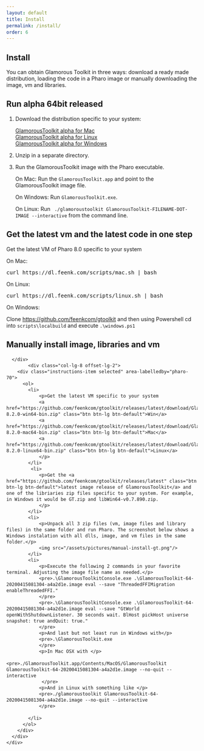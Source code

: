 ```yaml
---
layout: default
title: Install
permalink: /install/
order: 6
---
```


<section id="install">
  <div class="container">
     <div class="row">
      <div class="col-lg-8 offset-lg-2">
        <div class="jumbotron">
          <h1 class="center-text">Install</h1>
          <p class="lead">You can obtain Glamorous Toolkit in three ways: download a ready made distribution, loading the code in a Pharo image or manually downloading the image, vm and libraries.</p>
        </div>   
      </div>
    </div>  
     <div class="row">
      <div class="col-lg-8 offset-lg-2">
        <h2>Run alpha 64bit released <span class="releasedate"></span></h2> 
        <ol>
          <li><p>Download the distribution specific to your system:</p>
            <div class="padding">
              <a id="osx64" href="https://dl.feenk.com/gt/GlamorousToolkitOSX64-release.zip" class="download-button btn btn-lg btn-margin btn-default download-active" data-switcher-content="os x">
                <i class="fas fa-download fa-fw"></i><span>GlamorousToolkit alpha for Mac </span><span class="gtversion"></span>
              </a>
            </div>
            <div class="padding">
                <a id="linux64" href="https://dl.feenk.com/gt/GlamorousToolkitLinux64-release.zip" class="download-button btn btn-lg btn-margin download-inactive" data-switcher-content="linux">
                  <i class="fas fa-download fa-fw"></i><span>GlamorousToolkit alpha for Linux </span><span class="gtversion"></span> 
                </a>
            </div>
            <div class="padding">
              <a id="win64" href="https://dl.feenk.com/gt/GlamorousToolkitWin64-release.zip" class="download-button btn btn-lg btn-margin download-inactive" data-switcher-content="windows">
                <i class="fas fa-download fa-fw"></i><span>GlamorousToolkit alpha for Windows </span> <span class="gtversion"></span>
              </a>
            </div>
          </li>
          <li>
            <p>Unzip in a separate directory.</p>
          </li> 
          <li>
            <p>Run the GlamorousToolkit image with the Pharo executable.</p>
            <p>On Mac: Run the <code>GlamorousToolkit.app</code> and point to the GlamorousToolkit image file.</p>
            <p>On Windows: Run <code>GlamorousToolkit.exe</code>. </p>
            <p>On Linux: Run <code> ./glamoroustoolkit GlamorousToolkit-FILENAME-DOT-IMAGE --interactive</code> from the command line.</p>
          </li>
        </ol>
      </div>
    </div> 
    <div class="row">
      <div class="col-lg-8 offset-lg-2">
        <h2>Get the latest vm and the latest code in one step</h2>
      </div>
      <div class="col-lg-8 offset-lg-2">
        <div class="instructions-item selected" area-labelledby="pharo-70">
          <p>Get the latest VM of Pharo 8.0 specific to your system</p>
          <p>On Mac:</p>
          <pre>curl https://dl.feenk.com/scripts/mac.sh | bash</pre>
          <p>On Linux:</p>
          <pre>curl https://dl.feenk.com/scripts/linux.sh | bash</pre>
          <p>On Windows:</p>
          <p>Clone <a href="https://github.com/feenkcom/gtoolkit/">https://github.com/feenkcom/gtoolkit</a> and then using Powershell cd into  <code>scripts\localbuild</code> and execute <code>.\windows.ps1</code> </p>
        </div>
      </div>
    </div>
    <div class="row">
      <div class="col-lg-8 offset-lg-2">
        <h2>Manually install image, libraries and vm</h2>
        
      </div>
            <div class="col-lg-8 offset-lg-2">
        <div class="instructions-item selected" area-labelledby="pharo-70">
          <ol>
            <li>
                <p>Get the latest VM specific to your system 
                <a href="https://github.com/feenkcom/gtoolkit/releases/latest/download/GlamorousToolkitVM-8.2.0-win64-bin.zip" class="btn btn-lg btn-default">Win</a>
                <a href="https://github.com/feenkcom/gtoolkit/releases/latest/download/GlamorousToolkitVM-8.2.0-mac64-bin.zip" class="btn btn-lg btn-default">Mac</a>
                <a href="https://github.com/feenkcom/gtoolkit/releases/latest/download/GlamorousToolkitVM-8.2.0-linux64-bin.zip" class="btn btn-lg btn-default">Linux</a> 
                </p>
            </li>
             <li>
                <p>Get the <a href="https://github.com/feenkcom/gtoolkit/releases/latest" class="btn btn-lg btn-default">latest image release of GlamorousToolkit</a> and one of the libriaries zip files specific to your system. For example, in Windows it would be GT.zip and libWin64-v0.7.890.zip.
                </p>
            </li>
            <li>
                <p>Unpack all 3 zip files (vm, image files and library files) in the same folder and run Pharo. The screenshot below shows a Windows instalation with all dlls, image, and vm files in the same folder.</p>
                <img src="/assets/pictures/manual-install-gt.png"/>
            </li>
            <li>
                <p>Execute the following 2 commands in your favorite terminal. Adjusting the image file name as needed.</p>
                <pre>.\GlamorousToolkitConsole.exe .\GlamorousToolkit-64-20200415081304-a4a2d1e.image eval --save "ThreadedFFIMigration enableThreadedFFI."
                </pre>
                <pre>.\GlamorousToolkitConsole.exe .\GlamorousToolkit-64-20200415081304-a4a2d1e.image eval --save "GtWorld openWithShutdownListener. 30 seconds wait. BlHost pickHost universe snapshot: true andQuit: true."
                </pre>
                <p>And last but not least run in Windows with</p>
                <pre>.\GlamorousToolkit.exe
                </pre>
                <p>In Mac OSX with </p>
                 <pre>./GlamorousToolkit.app/Contents/MacOS/GlamorousToolkit GlamorousToolkit-64-20200415081304-a4a2d1e.image --no-quit --interactive
                 </pre>
                <p>And in Linux with something like </p>
                <pre>./glamoroustoolkit GlamorousToolkit-64-20200415081304-a4a2d1e.image --no-quit --interactive
                </pre>

            </li>
          </ol>
        </div>
      </div>
    </div>

  </div> <!-- /container -->
</section>

